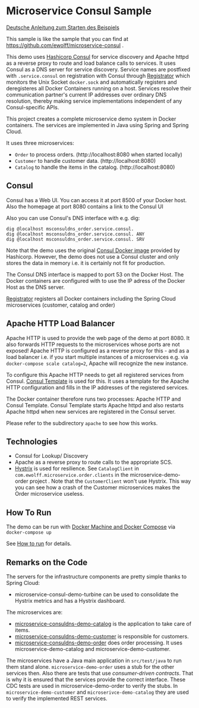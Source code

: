Microservice Consul Sample
===================

[Deutsche Anleitung zum Starten des Beispiels](WIE-LAUFEN.md)


This sample is like the sample that you can find at
 https://github.com/ewolff/microservice-consul .

This demo uses [Hashicorp Consul](https://www.consul.io) for service
discovery and Apache httpd as a reverse proxy to route and load balance
calls to services. It uses Consul as a DNS server for service discovery. 
Service names are postfixed with `.service.consul` on registration with Consul 
through [Registrator](https://github.com/gliderlabs/registrator)
which monitors the Unix Socket `docker.sock` and automatically registers and deregisteres 
all Docker Containers running on a host. Services resolve their 
communication partner's current IP addresses over ordinary DNS resolution, 
thereby making service implementations independent 
of any Consul-specific APIs.

This project creates a complete microservice demo system in Docker
containers. The services are implemented in Java using Spring and
Spring Cloud.

It uses three microservices:
- `Order` to process orders. (http://localhost:8080 when started locally)
- `Customer` to handle customer data. (http://localhost:8080)
- `Catalog` to handle the items in the catalog. (http://localhost:8080)

Consul
------

Consul has a Web UI. You can access it at port 8500 of your Docker
host. Also the homepage at port 8080 contains a link to the Consul UI

Also you can use Consul's DNS interface with e.g. dig:

```
dig @localhost msconsuldns_order.service.consul.
dig @localhost msconsuldns_order.service.consul. ANY
dig @localhost msconsuldns_order.service.consul. SRV
```

Note that the demo uses the original
[Consul Docker image](https://hub.docker.com/_/consul/) provided by
Hashicorp. However, the demo does not use a Consul cluster and only
stores the data in memory i.e. it is certainly not fit for production.

The Consul DNS interface is mapped to port 53 on the Docker Host. The
Docker containers are configured with to use the IP adress of the
Docker Host as the DNS server.

[Registrator](https://github.com/gliderlabs/registrator) registers all
Docker containers including the Spring Cloud microservices (customer,
catalog and order)

Apache HTTP Load Balancer
------------------------

Apache HTTP is used to provide the web page of the demo at
port 8080. It also forwards HTTP requests to the microservices whose ports
are not exposed! Apache HTTP is configured as a reverse proxy for this - and
as a load balancer i.e. if you start multiple instances of a microservices
e.g. via `docker-compose scale catalog=2`, Apache will recognize the new instance.

To configure this Apache HTTP needs to get all registered services from
Consul. [Consul Template](https://github.com/hashicorp/consul-template)
is used for this. It uses a template for the Apache HTTP
configuration and fills in the IP addresses of the registered services.

The Docker container therefore runs two processes: Apache HTTP and
Consul Template. Consul Template starts Apache httpd and also restarts
Apache httpd when new services are registered in the Consul server.

Please refer to the subdirectory `apache` to see how this works.


Technologies
------------

- Consul for Lookup/ Discovery
- Apache as a reverse proxy to route calls to the appropriate SCS.
- [Hystrix](https://github.com/netflix/hystrix) is used for resilience. See `CatalogClient` in
  `com.ewolff.microservice.order.clients` in the microservice-demo-order
  project . Note that the `CustomerClient` won't use Hystrix. This way
  you can see how a crash of the Customer microservices makes the
  Order microservice useless.


How To Run
----------

The demo can be run with [Docker Machine and Docker
Compose](docker/README.md) via `docker-compose up`

See [How to run](HOW-TO-RUN.md) for details.

Remarks on the Code
-------------------

The servers for the infrastructure components are pretty simple thanks to Spring Cloud:

- microservice-consul-demo-turbine can be used to consolidate the Hystrix metrics and has a Hystrix dashboard.

The microservices are:

- [microservice-consuldns-demo-catalog](microservice-consuldns-demo/microservice-consuldns-demo-catalog) is the application to take care of items.
- [microservice-consuldns-demo-customer](microservice-consuldns-demo/microservice-consuldns-demo-customer) is responsible for customers.
- [microservice-consuldns-demo-order](microservice-consuldns-demo/microservice-consuldns-demo-order) does order processing. It uses microservice-demo-catalog and microservice-demo-customer.


The microservices have a Java main application in `src/test/java` to run them stand alone. `microservice-demo-order` uses a stub for the other services then. Also there are tests that use _consumer-driven contracts_. That is why it is ensured that the services provide the correct interface. These CDC tests are used in microservice-demo-order to verify the stubs. In `microservice-demo-customer` and `microserivce-demo-catalog` they are used to verify the implemented REST services.
